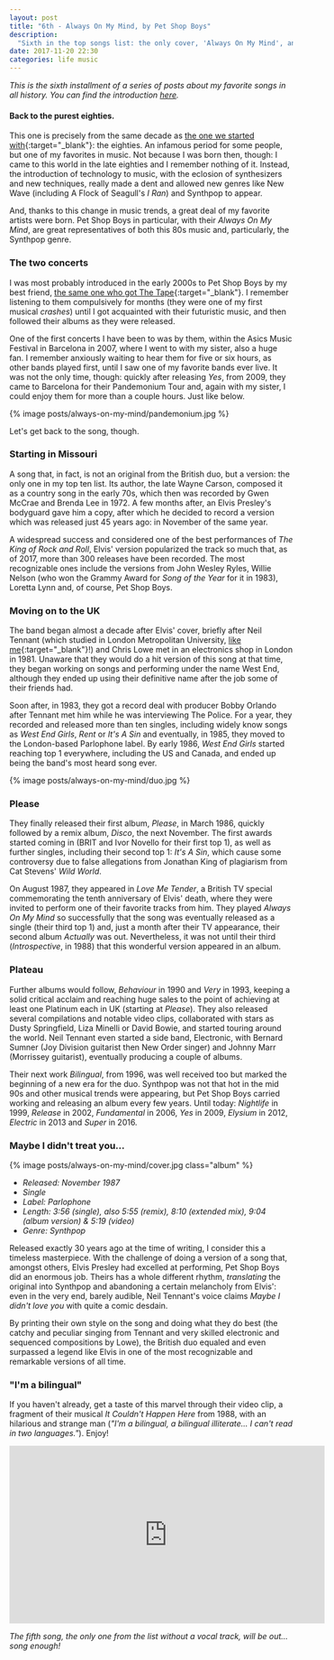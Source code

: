 ```yaml
---
layout: post
title: "6th - Always On My Mind, by Pet Shop Boys"
description:
  "Sixth in the top songs list: the only cover, 'Always On My Mind', an eighties classic by one of my favorites: Pet Shop Boys."
date: 2017-11-20 22:30
categories: life music
---
```


*This is the sixth installment of a series of posts about my favorite songs in all history. You can find the introduction [here](/a-short-music-bundle).*

#### Back to the purest eighties.

This one is precisely from the same decade as [the one we started with](/i-ran-by-a-flock-of-seagulls){:target="_blank"}: the eighties. An infamous period for some people, but one of my favorites in music. Not because I was born then, though: I came to this world in the late eighties and I remember nothing of it. Instead, the introduction of technology to music, with the eclosion of synthesizers and new techniques, really made a dent and allowed new genres like New Wave (including A Flock of Seagull's *I Ran*) and Synthpop to appear.

And, thanks to this change in music trends, a great deal of my favorite artists were born. Pet Shop Boys in particular, with their *Always On My Mind*, are great representatives of both this 80s music and, particularly, the Synthpop genre.

### The two concerts

I was most probably introduced in the early 2000s to Pet Shop Boys by my best friend, [the same one who got The Tape](/i-ran-by-a-flock-of-seagulls){:target="_blank"}. I remember listening to them compulsively for months (they were one of my first musical *crashes*) until I got acquainted with their futuristic music, and then followed their albums as they were released.

One of the first concerts I have been to was by them, within the Asics Music Festival in Barcelona in 2007, where I went to with my sister, also a huge fan. I remember anxiously waiting to hear them for five or six hours, as other bands played first, until I saw one of my favorite bands ever live. It was not the only time, though: quickly after releasing *Yes*, from 2009, they came to Barcelona for their Pandemonium Tour and, again with my sister, I could enjoy them for more than a couple hours. Just like below.

{% image posts/always-on-my-mind/pandemonium.jpg %}

Let's get back to the song, though.

### Starting in Missouri

A song that, in fact, is not an original from the British duo, but a version: the only one in my top ten list. Its author, the late Wayne Carson, composed it as a country song in the early 70s, which then was recorded by Gwen McCrae and Brenda Lee in 1972. A few months after, an Elvis Presley's bodyguard gave him a copy, after which he decided to record a version which was released just 45 years ago: in November of the same year.

A widespread success and considered one of the best performances of *The King of Rock and Roll*, Elvis' version popularized the track so much that, as of 2017, more than 300 releases have been recorded. The most recognizable ones include the versions from John Wesley Ryles, Willie Nelson (who won the Grammy Award for *Song of the Year* for it in 1983), Loretta Lynn and, of course, Pet Shop Boys.

### Moving on to the UK

The band began almost a decade after Elvis' cover, briefly after Neil Tennant (which studied in London Metropolitan University, [like me](/hello-part-two){:target="_blank"}!) and Chris Lowe met in an electronics shop in London in 1981. Unaware that they would do a hit version of this song at that time, they began working on songs and performing under the name West End, although they ended up using their definitive name after the job some of their friends had.

Soon after, in 1983, they got a record deal with producer Bobby Orlando after Tennant met him while he was interviewing The Police. For a year, they recorded and released more than ten singles, including widely know songs as *West End Girls*, *Rent* or *It's A Sin* and eventually, in 1985, they moved to the London-based Parlophone label. By early 1986, *West End Girls* started reaching top 1 everywhere, including the US and Canada, and ended up being the band's most heard song ever.

{% image posts/always-on-my-mind/duo.jpg %}

### Please

They finally released their first album, *Please*, in March 1986, quickly followed by a remix album, *Disco*, the next November. The first awards started coming in (BRIT and Ivor Novello for their first top 1), as well as further singles, including their second top 1: *It's A Sin*, which cause some controversy due to false allegations from Jonathan King of plagiarism from Cat Stevens' *Wild World*.

On August 1987, they appeared in *Love Me Tender*, a British TV special commemorating the tenth anniversary of Elvis' death, where they were invited to perform one of their favorite tracks from him. They played *Always On My Mind* so successfully that the song was eventually released as a single (their third top 1) and, just a month after their TV appearance, their second album *Actually* was out. Nevertheless, it was not until their third (*Introspective*, in 1988) that this wonderful version appeared in an album.

### Plateau

Further albums would follow, *Behaviour* in 1990 and *Very* in 1993, keeping a solid critical acclaim and reaching huge sales to the point of achieving at least one Platinum each in UK (starting at *Please*). They also released several compilations and notable video clips, collaborated with stars as Dusty Springfield, Liza Minelli or David Bowie, and started touring around the world. Neil Tennant even started a side band, Electronic, with Bernard Sumner (Joy Division guitarist then New Order singer) and Johnny Marr (Morrissey guitarist), eventually producing a couple of albums.

Their next work *Bilingual*, from 1996, was well received too but marked the beginning of a new era for the duo. Synthpop was not that hot in the mid 90s and other musical trends were appearing, but Pet Shop Boys carried working and releasing an album every few years. Until today: *Nightlife* in 1999, *Release* in 2002, *Fundamental* in 2006, *Yes* in 2009, *Elysium* in 2012, *Electric* in 2013 and *Super* in 2016.

### Maybe I didn't treat you...

{% image posts/always-on-my-mind/cover.jpg class="album" %}

* *Released: November 1987*
* *Single*
* *Label: Parlophone*
* *Length: 3:56 (single), also 5:55 (remix), 8:10 (extended mix), 9:04 (album version) & 5:19 (video)*
* *Genre: Synthpop*

Released exactly 30 years ago at the time of writing, I consider this a timeless masterpiece. With the challenge of doing a version of a song that, amongst others, Elvis Presley had excelled at performing, Pet Shop Boys did an enormous job. Theirs has a whole different rhythm, *translating* the original into Synthpop and abandoning a certain melancholy from Elvis': even in the very end, barely audible, Neil Tennant's voice claims *Maybe I didn't love you* with quite a comic desdain.

By printing their own style on the song and doing what they do best (the catchy and peculiar singing from Tennant and very skilled electronic and sequenced compositions by Lowe), the British duo equaled and even surpassed a legend like Elvis in one of the most recognizable and remarkable versions of all time.

### "I'm a bilingual"

If you haven't already, get a taste of this marvel through their video clip, a fragment of their musical *It Couldn't Happen Here* from 1988, with an hilarious and strange man (*"I'm a bilingual, a bilingual illiterate... I can't read in two languages."*). Enjoy!

<iframe width="560" height="315" src="https://www.youtube.com/embed/wDe60CbIagg" frameborder="0" allowfullscreen class="youtube"></iframe>

*The fifth song, the only one from the list without a vocal track, will be out... song enough!*
